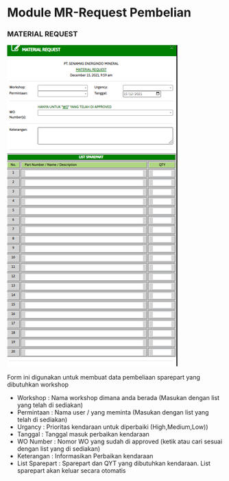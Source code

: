 # Module MR-Request Pembelian

### MATERIAL REQUEST

![](../.gitbook/assets/MATERIALrequest.PNG)

Form ini digunakan untuk membuat data pembeliaan sparepart yang dibutuhkan workshop

* Workshop : Nama workshop dimana anda berada (Masukan dengan list yang telah di sediakan)
* Permintaan : Nama user / yang meminta (Masukan dengan list yang telah di sediakan)
* Urgancy : Prioritas kendaraan untuk diperbaiki (High,Medium,Low))
* Tanggal : Tanggal masuk perbaikan kendaraan&#x20;
* WO Number : Nomor WO yang sudah di approved (ketik atau cari sesuai dengan list yang di sediakan)
* Keterangan : Informasikan Perbaikan kendaraan
* List Sparepart : Sparepart dan QYT yang dibutuhkan kendaraan. List sparepart akan keluar secara otomatis
